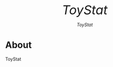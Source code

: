 <p align="center" style="font-size:40px; margin:0px 10px 0px 10px">
    <em>ToyStat</em>
</p>
<p align="center">
    <em>ToyStat
</em>
</p>

[//]: # (<div align="center">)

[//]: # (  <a href="https://github.com/shenxiangzhuang/pysesd/actions/workflows/test.yaml" target="_blank">)

[//]: # (      <img src="https://github.com/shenxiangzhuang/pysesd/actions/workflows/test.yaml/badge.svg?event=pull_request" alt="Test">)

[//]: # (  </a>)

[//]: # ()
[//]: # (  <a href="https://github.com/shenxiangzhuang/pysesd">)

[//]: # (  <img alt="Documentation" src="https://github.com/shenxiangzhuang/pysesd/actions/workflows/build_docs.yaml/badge.svg"/>)

[//]: # (  </a>)

[//]: # ()
[//]: # (  <a href="#">)

[//]: # (  <img src="https://img.shields.io/badge/Python-3.8, 3.9, 3.10, 3.11-blue">)

[//]: # (  </a>)

[//]: # ()
[//]: # (  <a href="https://pypi.org/project/pysesd" target="_blank">)

[//]: # (      <img src="https://badge.fury.io/py/pysesd.svg" alt="PyPI Package">)

[//]: # (  </a>)

[//]: # (  <a href="https://codecov.io/gh/shenxiangzhuang/pysesd" target="_blank">)

[//]: # (      <img src="https://codecov.io/gh/shenxiangzhuang/pysesd/branch/master/graph/badge.svg" alt="Coverage">)

[//]: # (  </a>)

[//]: # ()
[//]: # (</div>)

# About
ToyStat
